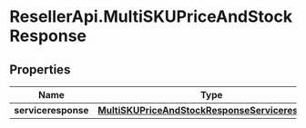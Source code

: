# ResellerApi.MultiSKUPriceAndStockResponse

## Properties

Name | Type | Description | Notes
------------ | ------------- | ------------- | -------------
**serviceresponse** | [**MultiSKUPriceAndStockResponseServiceresponse**](MultiSKUPriceAndStockResponseServiceresponse.md) |  | [optional] 


